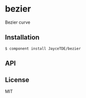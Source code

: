 
# bezier

  Bezier curve

## Installation

    $ component install JayceTDE/bezier

## API

   

## License

  MIT
